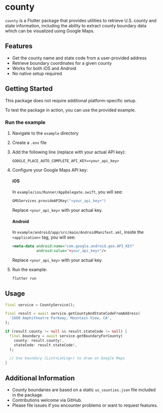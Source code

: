 # county

`county` is a Flutter package that provides utilities to retrieve U.S. county and state information, including the ability to extract county boundary data which can be visualized using Google Maps.

## Features

- Get the county name and state code from a user-provided address
- Retrieve boundary coordinates for a given county
- Works for both iOS and Android
- No native setup required

## Getting Started

This package does not require additional platform-specific setup.

To test the package in action, you can use the provided example.

### Run the example

1. Navigate to the `example` directory
2. Create a `.env` file
3. Add the following line (replace with your actual API key):

   ```
   GOOGLE_PLACE_AUTO_COMPLETE_API_KEY=<your_api_key>
   ```

4. Configure your Google Maps API key:

   #### iOS

   In `example/ios/Runner/AppDelegate.swift`, you will see:

   ```swift
   GMSServices.provideAPIKey("<your_api_key>")
   ```

   Replace `<your_api_key>` with your actual key.

   #### Android

   In `example/android/app/src/main/AndroidManifest.xml`, inside the `<application>` tag, you will see:

   ```xml
   <meta-data android:name="com.google.android.geo.API_KEY"
              android:value="<your_api_key>"/>
   ```

   Replace `<your_api_key>` with your actual key.

5. Run the example:

   ```bash
   flutter run
   ```

## Usage

```dart
final service = CountyService();

final result = await service.getCountyAndStateCodeFromAddress(
  '1600 Amphitheatre Parkway, Mountain View, CA',
);

if (result.county != null && result.stateCode != null) {
  final boundary = await service.getBoundaryForCounty(
    county: result.county!,
    stateCode: result.stateCode!,
  );

  // Use boundary (List<LatLng>) to draw on Google Maps
}
```

## Additional Information

- County boundaries are based on a static `us_counties.json` file included in the package.
- Contributions welcome via GitHub.
- Please file issues if you encounter problems or want to request features.
